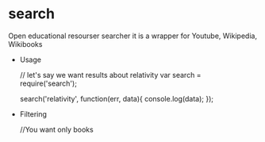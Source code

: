 search
===
Open educational resourser searcher
it is a wrapper for Youtube, Wikipedia, Wikibooks

- Usage

    // let's say we want results about relativity
    var search = require('search');

    search('relativity', function(err, data){
        console.log(data);
    });

- Filtering

    //You want only books

